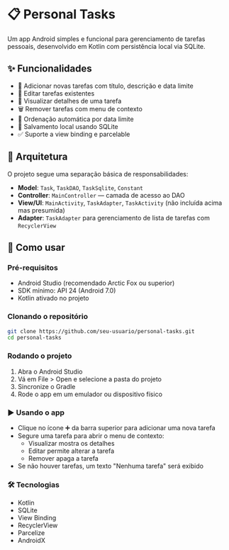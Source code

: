 # 📋 Personal Tasks

Um app Android simples e funcional para gerenciamento de tarefas pessoais, desenvolvido em Kotlin com persistência local via SQLite.

## ✨ Funcionalidades

- 📌 Adicionar novas tarefas com título, descrição e data limite
- 📝 Editar tarefas existentes
- 👀 Visualizar detalhes de uma tarefa
- 🗑️ Remover tarefas com menu de contexto
- 📅 Ordenação automática por data limite
- 💾 Salvamento local usando SQLite
- ✅ Suporte a view binding e parcelable

## 🧱 Arquitetura

O projeto segue uma separação básica de responsabilidades:

- **Model**: `Task`, `TaskDAO`, `TaskSqlite`, `Constant`
- **Controller**: `MainController` — camada de acesso ao DAO
- **View/UI**: `MainActivity`, `TaskAdapter`, `TaskActivity` (não incluída acima mas presumida)
- **Adapter**: `TaskAdapter` para gerenciamento de lista de tarefas com `RecyclerView`

## 📲 Como usar

### Pré-requisitos

- Android Studio (recomendado Arctic Fox ou superior)
- SDK mínimo: API 24 (Android 7.0)
- Kotlin ativado no projeto

### Clonando o repositório

```bash
git clone https://github.com/seu-usuario/personal-tasks.git
cd personal-tasks
``` 

### Rodando o projeto

1. Abra o Android Studio
2. Vá em File > Open e selecione a pasta do projeto
3. Sincronize o Gradle
4. Rode o app em um emulador ou dispositivo físico

### ▶️ Usando o app

- Clique no ícone ➕ da barra superior para adicionar uma nova tarefa
- Segure uma tarefa para abrir o menu de contexto:
  - Visualizar mostra os detalhes
  - Editar permite alterar a tarefa
  - Remover apaga a tarefa
- Se não houver tarefas, um texto "Nenhuma tarefa" será exibido

### 🛠️ Tecnologias

- Kotlin
- SQLite
- View Binding
- RecyclerView
- Parcelize
- AndroidX
